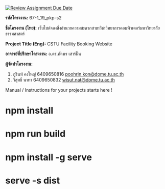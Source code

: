 [![Review Assignment Due Date](https://classroom.github.com/assets/deadline-readme-button-22041afd0340ce965d47ae6ef1cefeee28c7c493a6346c4f15d667ab976d596c.svg)](https://classroom.github.com/a/w8H8oomW)

**รหัสโครงงาน:** 67-1_19_pkp-s2

**ชื่อโครงงาน (ไทย):** เว็บไซต์จองสิ่งอำนวยความสะดวกสาขาวิชาวิทยาการคอมพิวเตอร์มหาวิทยาลัยธรรมศาสตร์


**Project Title (Eng):** CSTU Facility Booking Website

**อาจารย์ที่ปรึกษาโครงงาน:** อ.ดร.ภัคพร เสาร์ฝั้น

**ผู้จัดทำโครงงาน:** 
1. ภูรินท์ คงใหญ่  6409650816  poohrin.kon@dome.tu.ac.th
2. วิสุทธิ์ นาทา  6409650832  wisut.nat@dome.tu.ac.th
   
Manual / Instructions for your projects starts here !
# npm install
# npm run build
# npm install -g serve
# serve -s dist

